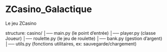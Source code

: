 # ZCasino_Galactique
Le jeu ZCasino

structure:
casino/
│── main.py          (le point d’entrée)
│── player.py        (classe Joueur)
│── roulette.py      (le jeu de roulette)
│── bank.py          (gestion d’argent)
│── utils.py         (fonctions utilitaires, ex: sauvegarde/chargement)
